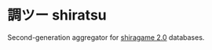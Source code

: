 # 調ツー shiratsu

Second-generation aggregator for [shiragame 2.0](https://github.com/SnowflakePowered/shiragame) databases.


